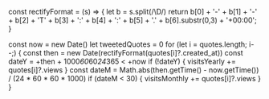 
const rectifyFormat = (s) => {
	let b = s.split(/\D/)
	return b[0] + '-' + b[1] + '-' + b[2] + 'T' +
			b[3] + ':' + b[4] + ':' + b[5] + '.' +
			b[6].substr(0,3) + '+00:00';
}

const now = new Date()
let tweetedQuotes = 0
for (let i = quotes.length; i--;) {
    const then = new Date(rectifyFormat(quotes[i]?.created_at))
    const dateY = +then + 1000*60*60*24*365 < +now
    if (!dateY) {
        visitsYearly += quotes[i]?.views
    }
    const dateM = Math.abs(then.getTime() - now.getTime()) / (24 * 60 * 60 * 1000)
    if (dateM < 30) {
        visitsMonthly += quotes[i]?.views
    }
}
